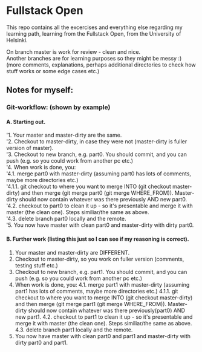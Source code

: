 # Fullstack Open 
This repo contains all the excercises and everything else regarding my learning path, learning from the Fullstack Open, from the University of Helsinki.<br>

On branch master is work for review - clean and nice.<br>
Another branches are for learning purposes so they might be messy :) (more comments, explanations, perhaps additional directories to check how stuff works or some edge cases etc.)
## Notes for myself:
### Git-workflow: (shown by example)
#### A. Starting out.
'1. Your master and master-dirty are the same. <br>
'2. Checkout to master-dirty, in case they were not (master-dirty is fuller version of master).<br>
'3. Checkout to new branch, e.g. part0. You should commit, and you can push (e.g. so you could work from another pc etc.)<br>
'4. When work is done, you: <br>
	'4.1. merge part0 with master-dirty (assuming part0 has lots of comments, maybe more directories etc.)<br>
		'4.1.1. git checkout to where you want to merge INTO (git checkout master-dirty) and then merge (git merge part0 (git merge WHERE_FROM)). Master-dirty should now contain whatever was there previously AND new part0.<br>
	'4.2. checkout to part0 to clean it up - so it's presentable and merge it with master (the clean one). Steps similiar/the same as above.<br>
	'4.3. delete branch part0 locally and the remote.<br>
'5. You now have master with clean part0 and master-dirty with dirty part0.<br>
#### B. Further work (listing this just so I can see if my reasoning is correct).
1. Your master and master-dirty are DIFFERENT.
2. Checkout to master-dirty, so you work on fuller version (comments, testing stuff etc.)
3. Checkout to new branch, e.g. part1. You should commit, and you can push (e.g. so you could work from another pc etc.)
4. When work is done, you:
4.1. merge part1 with master-dirty (assuming part1 has lots of comments, maybe more directories etc.)
4.1.1. git checkout to where you want to merge INTO (git checkout master-dirty) and then merge (git merge part1 (git merge WHERE_FROM)). Master-dirty should now contain whatever was there previously(part0) AND new part1.
4.2.  checkout to part1 to clean it up - so it's presentable and merge it with master (the clean one). Steps similiar/the same as above.
4.3. delete branch part1 locally and the remote.
5. You now have master with clean part0 and part1 and master-dirty with dirty part0 and part1.